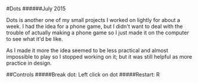 #Dots
######July 2015

Dots is another one of my small projects I worked on lightly for about a week. I had the idea for a phone game, but I didn't want to deal with the trouble of actually making a phone game so I just made it on the computer to see what it'd be like.

As I made it more the idea seemed to be less practical and almost impossible to play so I stopped working on it; but it was still helpful as more practice in design.

##Controls
#####Break dot: Left click on dot
#####Restart: R
